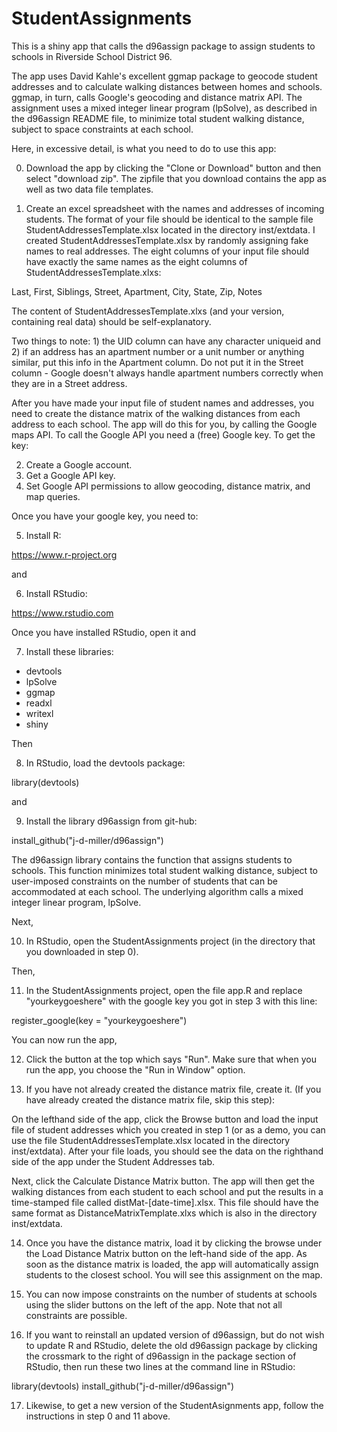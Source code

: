 # StudentAssignments

This is a shiny app that calls the d96assign package to assign students to schools in Riverside School District 96. 

The app uses David Kahle's excellent ggmap package to geocode student addresses and to calculate walking distances between homes and schools. ggmap, in turn, calls Google's geocoding and distance matrix API. The assignment uses a mixed integer linear program (lpSolve), as described in the d96assign README file, to minimize total student walking distance, subject to space constraints at each school.

Here, in excessive detail, is what you need to do to use this app: 

0. Download the app by clicking the "Clone or Download" button and then select "download zip". The zipfile that you download contains the app as well as two data file templates.   

1. Create an excel spreadsheet with the names and addresses of incoming students. The format of your file should be identical to the sample file StudentAddressesTemplate.xlsx located in the directory inst/extdata. I created StudentAddressesTemplate.xlsx by randomly assigning fake names to real addresses. The eight columns of your input file should have exactly the same names as the eight columns of StudentAddressesTemplate.xlxs: 

Last, First,  Siblings,    Street,    Apartment,    City,    State,    Zip, Notes

The content of StudentAddressesTemplate.xlxs (and your version, containing real data) should be self-explanatory. 

Two things to note: 1) the UID column can have any character uniqueid and 2) if an address has an apartment number or a unit number or anything similar, put this info in the Apartment column. Do not put it in the Street column - Google doesn't always handle apartment numbers correctly when they are in a Street address.   

After you have made your input file of student names and addresses, you need to create the distance matrix of the walking distances from each address to each school. The app will do this for you, by calling the Google maps API.  To call the Google API  you need a (free) Google key. To get the key:   

2. Create a Google account.
3. Get a Google API key.
4. Set Google API permissions to allow geocoding, distance matrix, and map queries.

Once you have your google key, you need to: 

5. Install R: 

https://www.r-project.org

and 

6. Install RStudio:

https://www.rstudio.com

Once you have installed RStudio, open it and 

7. Install these libraries:

  - devtools
  - lpSolve
  - ggmap
  - readxl
  - writexl
  - shiny
  
Then 

8. In RStudio, load the devtools package:

  library(devtools)
  
and 

9. Install the library d96assign from git-hub:

  install_github("j-d-miller/d96assign")
  
The d96assign library contains the function that assigns students to schools. This function minimizes total student walking distance, subject to user-imposed constraints on the number of students that can be accommodated at each school. The underlying algorithm calls a mixed integer linear program, lpSolve. 
  
Next,  

10. In RStudio, open the StudentAssignments project (in the directory that you downloaded in step 0).

Then, 

11. In the StudentAssignments project, open the file app.R and replace "yourkeygoeshere" with the google key you got in step 3 with this line: 

register_google(key = "yourkeygoeshere") 

You can now run the app,  

12. Click the button at the top which says "Run". Make sure that when you run the app, you choose the "Run in Window" option. 

13. If you have not already created the distance matrix file, create it. (If you have already created the distance matrix file, skip this step):

On the lefthand side of the app, click the Browse button and load the input file of student addresses which you created in step 1 (or as a demo, you can use the file StudentAddressesTemplate.xlsx located in the directory inst/extdata). After your file loads, you should see the data on the righthand side of the app under the Student Addresses tab. 

Next, click the Calculate Distance Matrix button. The app will then get the walking distances from each student to each school and put the results in a time-stamped file called distMat-[date-time].xlsx. This file should have the same format as DistanceMatrixTemplate.xlxs which is also in the directory inst/extdata.

14. Once you have the distance matrix, load it by clicking the browse under the Load Distance Matrix button on the left-hand side of the app. As soon as the distance matrix is loaded, the app will automatically assign students to the closest school. You will see this assignment on the map. 

15. You can now impose constraints on the number of students at schools using the slider buttons on the left of the app. Note that not all constraints are possible. 

16. If you want to reinstall an updated version of d96assign, but do not wish to update R and RStudio, delete the old d96assign package by clicking the crossmark to the right of d96assign in the package section of RStudio, then run these two lines at the command line in RStudio:  

  library(devtools)
  install_github("j-d-miller/d96assign")
  
 17. Likewise, to get a new version of the StudentAsignments app, follow the instructions in step 0 and 11 above. 
